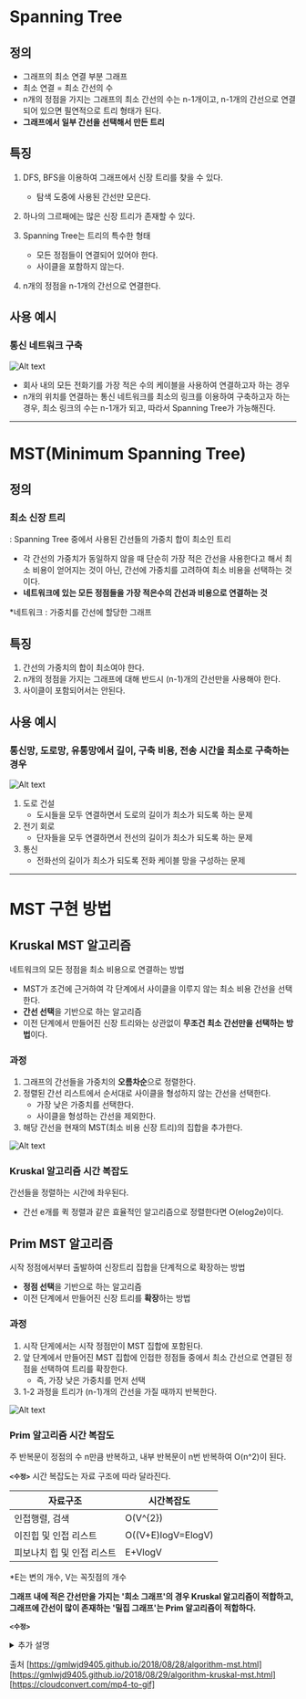 # Spanning Tree

## 정의
- 그래프의 최소 연결 부분 그래프
- 최소 연결 = 최소 간선의 수
- n개의 정점을 가지는 그래프의 최소 간선의 수는 n-1개이고, n-1개의 간선으로 연결되어 있으면 필연적으로 트리 형태가 된다.
- **그래프에서 일부 간선을 선택해서 만든 트리**

## 특징
1. DFS, BFS을 이용하여 그래프에서 신장 트리를 찾을 수 있다.
    - 탐색 도중에 사용된 간선만 모은다.

2. 하나의 그르패에는 많은 신장 트리가 존재할 수 있다.
3. Spanning Tree는 트리의 특수한 형태
    - 모든 정점들이 연결되어 있어야 한다.
    - 사이클을 포함하지 않는다.
4. n개의 정점을 n-1개의 간선으로 연결한다.

## 사용 예시

### 통신 네트워크 구축

![Alt text](images/image-9.png)

- 회사 내의 모든 전화기를 가장 적은 수의 케이블을 사용하여 연결하고자 하는 경우
- n개의 위치를 연결하는 통신 네트워크를 최소의 링크를 이용하여 구축하고자 하는 경우, 최소 링크의 수는 n-1개가 되고, 따라서 Spanning Tree가 가능해진다.

---

# MST(Minimum Spanning Tree)

## 정의
### 최소 신장 트리
: Spanning Tree 중에서 사용된 간선들의 가중치 합이 최소인 트리

- 각 간선의 가중치가 동일하지 않을 때 단순히 가장 적은 간선을 사용한다고 해서 최소 비용이 얻어지는 것이 아닌, 간선에 가중치를 고려하여 최소 비용을 선택하는 것이다.
- **네트워크에 있는 모든 정점들을 가장 적은수의 간선과 비용으로 연결하는 것**

*네트워크 : 가중치를 간선에 할당한 그래프

## 특징
1. 간선의 가중치의 합이 최소여야 한다.
2. n개의 정점을 가지는 그래프에 대해 반드시 (n-1)개의 간선만을 사용해야 한다.
3. 사이클이 포함되어서는 안된다.

## 사용 예시

### 통신망, 도로망, 유통망에서 길이, 구축 비용, 전송 시간을 최소로 구축하는 경우
![Alt text](images/image-10.png)
1. 도로 건설
    - 도시들을 모두 연결하면서 도로의 길이가 최소가 되도록 하는 문제
2. 전기 회로
    - 단자들을 모두 연결하면서 전선의 길이가 최소가 되도록 하는 문제
3. 통신
    - 전화선의 길이가 최소가 되도록 전화 케이블 망을 구성하는 문제 

---

# MST 구현 방법

## Kruskal MST 알고리즘
네트워크의 모든 정점을 최소 비용으로 연결하는 방법

- MST가 조건에 근거하여 각 단계에서 사이클을 이루지 않는 최소 비용 간선을 선택한다.
- **간선 선택**을 기반으로 하는 알고리즘
- 이전 단계에서 만들어진 신장 트리와는 상관없이 **무조건 최소 간선만을 선택하는 방법**이다.

### 과정
1. 그래프의 간선들을 가중치의 **오름차순**으로 정렬한다.
2. 정렬된 간선 리스트에서 순서대로 사이클을 형성하지 않는 간선을 선택한다.
    - 가장 낮은 가중치를 선택한다. 
    - 사이클을 형성하는 간선을 제외한다.
3. 해당 간선을 현재의 MST(최소 비용 신장 트리)의 집합을 추가한다.

![Alt text](images/KruskalAlgorithm.gif)

### Kruskal 알고리즘 시간 복잡도
간선들을 정렬하는 시간에 좌우된다.
- 간선 e개를 퀵 정렬과 같은 효율적인 알고리즘으로 정렬한다면 O(elog2e)이다.

## Prim MST 알고리즘
시작 정점에서부터 출발하여 신장트리 집합을 단계적으로 확장하는 방법

- **정점 선택**을 기반으로 하는 알고리즘
- 이전 단계에서 만들어진 신장 트리를 **확장**하는 방법

### 과정
1. 시작 단게에서는 시작 정점만이 MST 집합에 포함된다.
2. 앞 단계에서 만들어진 MST 집합에 인접한 정점들 중에서 최소 간선으로 연결된 정점을 선택하여 트리를 확장한다.
    - 즉, 가장 낮은 가중치를 먼저 선택
3. 1-2 과정을 트리가 (n-1)개의 간선을 가질 때까지 반복한다.

![Alt text](images/PrimAlgorithm.gif)

### Prim 알고리즘 시간 복잡도
주 반복문이 정점의 수 n만큼 반복하고, 내부 반복문이 n번 반복하여 O(n^2)이 된다.

**`<수정>`**
시간 복잡도는 자료 구조에 따라 달라진다.

|자료구조|시간복잡도|
|-----|----|
|인접행렬, 검색|O(V^{2})|
|이진힙 및 인접 리스트|O((V+E)logV=ElogV)|
|피보나치 힙 및 인접 리스트|E+VlogV|

*E는 변의 개수, V는 꼭짓점의 개수


**그래프 내에 적은 간선만을 가지는 '희소 그래프'의 경우 Kruskal 알고리즘이 적합하고, 그래프에 간선이 많이 존재하는 '밀집 그래프'는 Prim 알고리즘이 적합하다.**

**`<수정>`**
<details>
<summary> 추가 설명 </summary>
<div markdown="1">
간선의 개수가 e이고, 정점의 개수가 n일 때

|희소 그래프|밀집 그래프|
|----|-----|
|간선<정점|간선>정점|
|Kruskal|Prim|
|O(eloge, nlogn)|인접 행렬, 인접 리스트 등|

*e와 n이 거의 비슷하거나 e=n-1일 때는 nlogn으로 간주

E = N-1 조건에서는 희소그래프이므로 Kruskal 알고리즘이 더 우위를 갖는다.
밀집 그래프인 경우 Prim 우선순위 큐 방식이 효율적이다.

Prim 알고리즘은 정점의 수에 따라 성능이 결정된다.
시간 복잡도는 그래프 표현 방식에 따라 달라진다.
밀집 그래프에서는 간선의 수가 매우 많기 때문에 (E가 V^2에 가까움.) 간선을 기반으로 작동하는 kruskal 알고리즘보다 정점을 기반으로 하는 Prim 알고리즘이 더 효율적이다. Prim 알고리즘은 각 단계에서 연결된 간선 중 가장 작은 가중치를 가진 간선을 선택하므로, 우선순위 큐를 사용하면 각 정점에 대해 인접한 간선만을 고려하기 때문에 O(ElogV로 줄어들 수 있다.)

</div>
</details>


출처
[https://gmlwjd9405.github.io/2018/08/28/algorithm-mst.html]
[https://gmlwjd9405.github.io/2018/08/29/algorithm-kruskal-mst.html]
[https://cloudconvert.com/mp4-to-gif]